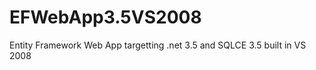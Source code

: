 EFWebApp3.5VS2008
=================

Entity Framework Web App targetting .net 3.5 and SQLCE 3.5 built in VS 2008 